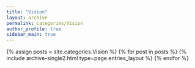 ```yaml
---
title: "Vision"
layout: archive
permalink: categories/Vision
author_profile: true
sidebar_main: true
---
```


{% assign posts = site.categories.Vision %}
{% for post in posts %} {% include archive-single2.html type=page.entries_layout %} {% endfor %}
